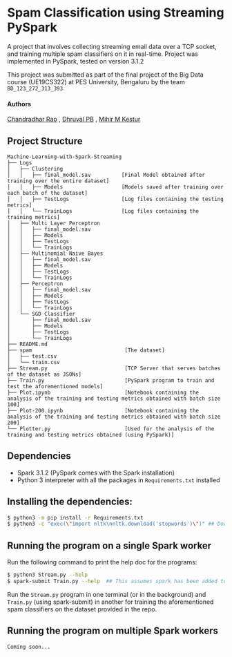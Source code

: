 # Spam Classification using Streaming PySpark
A project that involves collecting streaming email data over a TCP socket, and training multiple spam classifiers on it in real-time. Project was implemented in PySpark, tested on version 3.1.2

This project was submitted as part of the final project of the Big Data course (UE19CS322) at PES University, Bengaluru by the team `BD_123_272_313_393`
#### Authors 
[Chandradhar Rao](https://github.com/chandradharrao) , [Dhruval PB](https://github.com/Dhruval360) , [Mihir M Kestur](https://github.com/mihirkestur)

## Project Structure
```
Machine-Learning-with-Spark-Streaming
├── Logs
│   ├── Clustering                      
│   │   ├── final_model.sav          [Final Model obtained after training over the entire dataset]
│   │   ├── Models                   [Models saved after training over each batch of the dataset]                           
│   │   ├── TestLogs                 [Log files containing the testing metrics]                   
│   │   └── TrainLogs                [Log files containing the training metrics]
│   ├── Multi Layer Perceptron          
│   │   ├── final_model.sav
│   │   ├── Models 
│   │   ├── TestLogs
│   │   └── TrainLogs
│   ├── Multinomial Naive Bayes
│   │   ├── final_model.sav
│   │   ├── Models 
│   │   ├── TestLogs
│   │   └── TrainLogs
│   ├── Perceptron
│   │   ├── final_model.sav
│   │   ├── Models 
│   │   ├── TestLogs
│   │   └── TrainLogs
│   └── SGD Classifier
│       ├── final_model.sav
│       ├── Models 
│       ├── TestLogs
│       └── TrainLogs
├── README.md
├── spam                              [The dataset]
│   ├── test.csv
│   └── train.csv
├── Stream.py                         [TCP Server that serves batches of the dataset as JSONs]
├── Train.py                          [PySpark program to train and test the aforementioned models]
├── Plot.ipynb                        [Notebook containing the analysis of the training and testing metrics obtained with batch size 100]
├── Plot-200.ipynb                    [Notebook containing the analysis of the training and testing metrics obtained with batch size 200]
└── Plotter.py                        [Used for the analysis of the training and testing metrics obtained (using PySpark)]
```

## Dependencies
- Spark 3.1.2 (PySpark comes with the Spark installation)
- Python 3 interpreter with all the packages in `Requirements.txt` installed

## Installing the dependencies:

```bash
$ python3 -m pip install -r Requirements.txt
$ python3 -c "exec(\"import nltk\nnltk.download('stopwords')\")" ## Downloading stopwords
```
## Running the program on a single Spark worker


Run the following command to print the help doc for the programs:
```bash
$ python3 Stream.py --help
$ spark-submit Train.py --help  ## This assumes spark has been added to path
```

Run the `Stream.py` program in one terminal (or in the background) and `Train.py` (using spark-submit) in another for training the aforementioned spam classifiers on the dataset provided in the repo.

## Running the program on multiple Spark workers
```
Coming soon...
```
